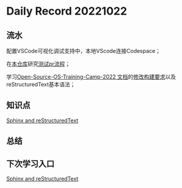 
Daily Record 20221022
=====================

## 流水

配置VSCode可视化调试支持中，本地VScode连接Codespace；

在[本仓库](https://github.com/iKeepo/rCore_research)研究[测试pr流程](https://github.com/iKeepo/rCore_research/pull/3)；

学习[Open-Source-OS-Training-Camp-2022 文档](https://learningos.github.io/rust-based-os-comp2022/#)的[修改构建要求](https://learningos.github.io/rust-based-os-comp2022/setup-sphinx.html)以及reStructuredText基本语法；

## 知识点

[Sphinx and reStructuredText](Understand_Sphinx_and_reStructuredText.md)

## 总结



## 下次学习入口

[Sphinx and reStructuredText](Understand_Sphinx_and_reStructuredText.md)

